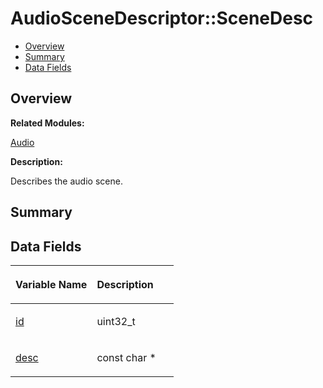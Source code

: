 # AudioSceneDescriptor::SceneDesc<a name="ZH-CN_TOPIC_0000001054479555"></a>

-   [Overview](#section2055010144165630)
-   [Summary](#section1057848350165630)
-   [Data Fields](#pub-attribs)

## **Overview**<a name="section2055010144165630"></a>

**Related Modules:**

[Audio](Audio.md)

**Description:**

Describes the audio scene. 

## **Summary**<a name="section1057848350165630"></a>

## Data Fields<a name="pub-attribs"></a>

<a name="table1832491300165630"></a>
<table><thead align="left"><tr id="row109777864165630"><th class="cellrowborder" valign="top" width="50%" id="mcps1.1.3.1.1"><p id="p1962558815165630"><a name="p1962558815165630"></a><a name="p1962558815165630"></a>Variable Name</p>
</th>
<th class="cellrowborder" valign="top" width="50%" id="mcps1.1.3.1.2"><p id="p1797583680165630"><a name="p1797583680165630"></a><a name="p1797583680165630"></a>Description</p>
</th>
</tr>
</thead>
<tbody><tr id="row1237396956165630"><td class="cellrowborder" valign="top" width="50%" headers="mcps1.1.3.1.1 "><p id="p1546028692165630"><a name="p1546028692165630"></a><a name="p1546028692165630"></a><a href="Audio.md#ga3e54db28a854f634bd847919e7ae8e32">id</a></p>
</td>
<td class="cellrowborder" valign="top" width="50%" headers="mcps1.1.3.1.2 "><p id="p1081885466165630"><a name="p1081885466165630"></a><a name="p1081885466165630"></a>uint32_t </p>
</td>
</tr>
<tr id="row2077140567165630"><td class="cellrowborder" valign="top" width="50%" headers="mcps1.1.3.1.1 "><p id="p1115747253165630"><a name="p1115747253165630"></a><a name="p1115747253165630"></a><a href="Audio.md#ga81e44604a869f47c88c3f9503b9287e1">desc</a></p>
</td>
<td class="cellrowborder" valign="top" width="50%" headers="mcps1.1.3.1.2 "><p id="p501835341165630"><a name="p501835341165630"></a><a name="p501835341165630"></a>const char * </p>
</td>
</tr>
</tbody>
</table>

